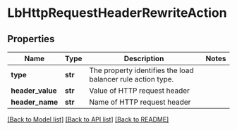 # LbHttpRequestHeaderRewriteAction

## Properties
Name | Type | Description | Notes
------------ | ------------- | ------------- | -------------
**type** | **str** | The property identifies the load balancer rule action type.  | 
**header_value** | **str** | Value of HTTP request header | 
**header_name** | **str** | Name of HTTP request header | 

[[Back to Model list]](../README.md#documentation-for-models) [[Back to API list]](../README.md#documentation-for-api-endpoints) [[Back to README]](../README.md)

